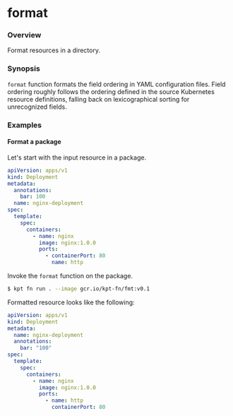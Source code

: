 # format

### Overview

<!--mdtogo:Short-->

Format resources in a directory.

<!--mdtogo-->

### Synopsis

<!--mdtogo:Long-->

`format` function formats the field ordering in YAML configuration files. Field ordering
roughly follows the ordering defined in the source Kubernetes resource definitions, 
falling back on lexicographical sorting for unrecognized fields.

<!--mdtogo-->

### Examples

<!--mdtogo:Examples-->

#### Format a package

Let's start with the input resource in a package.

```yaml
apiVersion: apps/v1
kind: Deployment
metadata:
  annotations:
    bar: 100
  name: nginx-deployment
spec:
  template:
    spec:
      containers:
        - name: nginx
          image: nginx:1.0.0
          ports:
            - containerPort: 80
              name: http
```

Invoke the `format` function on the package.

```sh
$ kpt fn run . --image gcr.io/kpt-fn/fmt:v0.1
```

Formatted resource looks like the following:

```yaml
apiVersion: apps/v1
kind: Deployment
metadata:
  name: nginx-deployment
  annotations:
    bar: "100"
spec:
  template:
    spec:
      containers:
        - name: nginx
          image: nginx:1.0.0
          ports:
            - name: http
              containerPort: 80
```

<!--mdtogo-->
